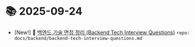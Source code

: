# 📚 2025-09-24
- [New!] 📗 [백엔드 기술 면접 정리 (Backend Tech Interview Questions)](https://til.qriosity.dev/featured/backend/backend-tech-interview-questions) `repo: docs/backend/backend-tech-interview-questions.md`
